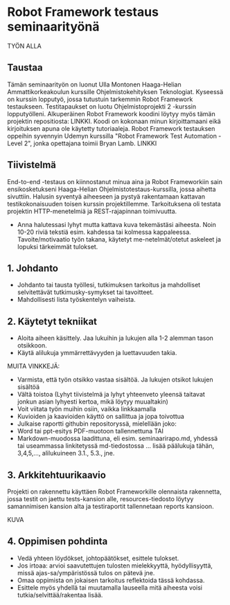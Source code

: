 # Robot Framework testaus seminaarityönä

TYÖN ALLA

## Taustaa
Tämän seminaarityön on luonut Ulla Montonen Haaga-Helian Ammattikorkeakoulun kurssille Ohjelmistokehityksen Teknologiat. Kyseessä on kurssin lopputyö, jossa tutustuin tarkemmin Robot Framework testaukseen. Testitapaukset on luotu Ohjelmistoprojekti 2 -kurssin lopputyölleni. Alkuperäinen Robot Framework koodini löytyy myös tämän projektin repositiosta: LINKKI. Koodi on kokonaan minun kirjoittamaani eikä kirjoituksen apuna ole käytetty tutoriaaleja. Robot Framework testauksen oppeihin syvennyin Udemyn kurssilla "Robot Framework Test Automation - Level 2", jonka opettajana toimii Bryan Lamb. LINKKI

## Tiivistelmä
End-to-end -testaus on kiinnostanut minua aina ja Robot Frameworkiin sain ensikosketukseni Haaga-Helian Ohjelmistotestaus-kurssilla, jossa aihetta sivuttiin. Halusin syventyä aiheeseen ja pystyä rakentamaan kattavan testikokonaisuuden toisen kurssin projektillemme. Tarkoituksena oli testata projektin HTTP-menetelmiä ja REST-rajapinnan toimivuutta. 


* Anna halutessasi lyhyt mutta kattava kuva tekemästäsi aiheesta. Noin 10-20 riviä tekstiä esim. kahdessa tai kolmessa kappaleessa. Tavoite/motivaatio työn takana, käytetyt me-netelmät/otetut askeleet ja lopuksi tärkeimmät tulokset.

## 1. Johdanto
* Johdanto tai tausta työllesi, tutkimuksen tarkoitus ja mahdolliset selvitettävät tutkimusky-symykset tai tavoitteet.
* Mahdollisesti lista työskentelyn vaiheista.


## 2. Käytetyt tekniikat
* Aloita aiheen käsittely. Jaa lukuihin ja lukujen alla 1-2 alemman tason otsikkoon.
* Käytä alilukuja ymmärrettävyyden ja luettavuuden takia.

MUITA VINKKEJÄ:
* Varmista, että työn otsikko vastaa sisältöä. Ja lukujen otsikot lukujen sisältöä
* Vältä toistoa (Lyhyt tiivistelmä ja lyhyt yhteenveto yleensä taitavat jonkun asian lyhyesti kertoa, mikä löytyy muualtakin)
* Voit viitata työn muihin osiin, vaikka linkkaamalla
* Kuvioiden ja kaavioiden käyttö on sallittua ja jopa toivottua
* Julkaise raportti githubin repositoryssä, mielellään joko:
* Word tai ppt-esitys PDF-muotoon tallennettuna   TAI
* Markdown-muodossa laadittuna, eli esim. seminaarirapo.md, yhdessä tai useammassa linkitetyssä md-tiedostossa
… lisää päälukuja tähän, 3,4,5,…, alilukuineen 3.1., 5.3., jne.


## 3. Arkkitehtuurikaavio
Projekti on rakennettu käyttäen Robot Frameworkille olennaista rakennetta, jossa testit on jaettu tests-kansion alle, resources-tiedosto löytyy samannimisen kansion alta ja testiraportit tallennetaan reports kansioon.

KUVA

## 4. Oppimisen pohdinta

* Vedä yhteen löydökset, johtopäätökset, esittele tulokset.
* Jos irtoaa: arvioi saavutettujen tulosten mielekkyyttä, hyödyllisyyttä, missä ajas-sa/ympäristössä tulos on pätevä jne.
* Omaa oppimista on jokaisen tarkoitus reflektoida tässä kohdassa.
* Esittele myös yhdellä tai muutamalla lauseella mitä aiheesta voisi tutkia/selvittää/rakentaa lisää.
